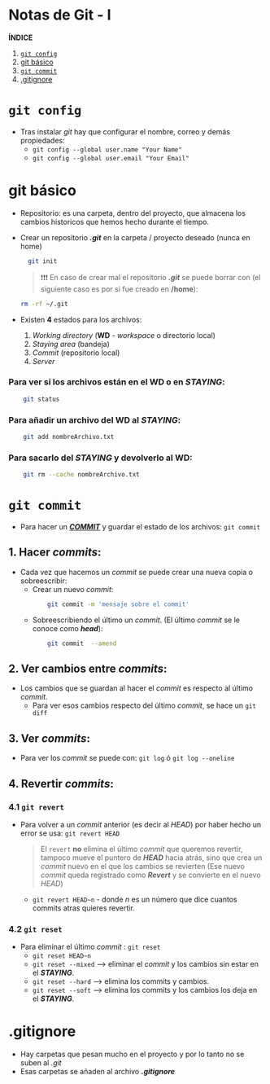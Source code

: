 # Notas de Git - I

**ÍNDICE**

1. [`git config`](#id1)
2. [git básico](#id2)
3. [`git commit`](#commit)
4. [.gitignore](#id4)

# `git config` <a name="id1"></a>

- Tras instalar _git_ hay que configurar el nombre, correo y demás propiedades:
  - `git config --global user.name "Your Name"`
  - `git config --global user.email "Your Email"`

# git básico <a name="id2"></a>

- Repositorio: es una carpeta, dentro del proyecto, que almacena los cambios historicos que hemos hecho durante el tiempo.
- Crear un repositorio **_.git_** en la carpeta / proyecto deseado (nunca en home)

  ```bash
  	git init
  ```

  > ❗❗❗ En caso de crear mal el repositorio **_.git_** se puede borrar con (el siguiente caso es por si fue creado en **/home**):

  ```bash
  rm -rf ~/.git
  ```

- Existen **4** estados para los archivos:

  1.  _Working directory_ (**WD** - _workspace_ o directorio local)
  2.  _Staying area_ (bandeja)
  3.  _Commit_ (repositorio local)
  4.  _Server_

### Para ver si los archivos están en el **WD** o en **_STAYING_**:

```bash
	git status
```

### Para añadir un archivo del **WD** al **_STAYING_**:

```bash
	git add nombreArchivo.txt
```

### Para sacarlo del **_STAYING_** y devolverlo al **WD**:

```bash
	git rm --cache nombreArchivo.txt
```

# `git commit`<a name="id4commit"></a>

- Para hacer un <u>**_COMMIT_**</u> y guardar el estado de los archivos: `git commit`

## 1. Hacer _commits_:

- Cada vez que hacemos un _commit_ se puede crear una nueva copia o sobreescribir:
  - Crear un nuevo _commit_:
    ```bash
    	git commit -m 'mensaje sobre el commit'
    ```
  - Sobreescribiendo el último un _commit_. (El último _commit_ se le conoce como **_head_**):
    ```bash
    	git commit  --amend
    ```

## 2. Ver cambios entre _commits_:

- Los cambios que se guardan al hacer el _commit_ es respecto al último _commit_.
  - Para ver esos cambios respecto del último _commit_, se hace un `git diff`

## 3. Ver _commits_:

- Para ver los _commit_ se puede con: `git log` ó `git log --oneline`

## 4. Revertir _commits_:

### 4.1 `git revert`

- Para volver a un _commit_ anterior (es decir al _HEAD_) por haber hecho un error se usa: `git revert HEAD`

  > El `revert` **no** elimina el último _commit_ que queremos revertir, tampoco mueve el puntero de **_HEAD_** hacia atrás, sino que crea un _commit_ nuevo en el que los cambios se revierten (Ese nuevo _commit_ queda registrado como **_Revert_** y se convierte en el nuevo _HEAD_)

  - `git revert HEAD~n` - donde _n_ es un número que dice cuantos commits atras quieres revertir.

### 4.2 `git reset`

- Para eliminar el último _commit_ : `git reset`
  - `git reset HEAD~n`
  - `git reset --mixed` --> eliminar el _commit_ y los cambios sin estar en el **_STAYING_**.
  - `git reset --hard` --> elimina los commits y cambios.
  - `git reset --soft` --> elimina los commits y los cambios los deja en el **_STAYING_**.

# .gitignore <a name="id4"></a>

- Hay carpetas que pesan mucho en el proyecto y por lo tanto no se suben al _.git_
- Esas carpetas se añaden al archivo **_.gitignore_**

